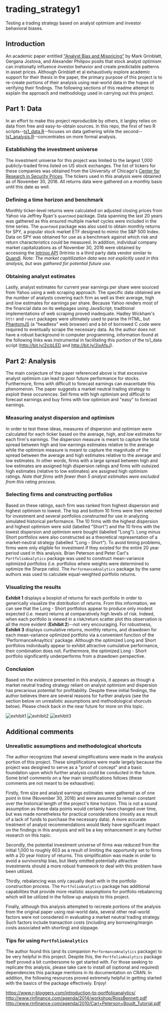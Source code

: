 # trading_strategy1
Testing a trading strategy based on analyst optimism and investor behavioral biases.

## Introduction
An academic paper entitled ["Analyst Bias and Mispricing"](http://bit.ly/2hsspAw) by Mark Grinblatt, Gergana Jostova, and Alexander Philipov posits that stock analyst optimism can irrationally influence investor behavior and create predictable patterns in asset prices. Although Grinblatt et al exhaustively explore academic support for their thesis in the paper, the primary purpose of this project is to re-create portions of their analysis using real-world data in the hopes of verifying their findings. The following sections of this readme attempt to explain the approach and methodology used in carrying out this project. 

## Part 1: Data
In an effort to make this project reproducible by others, it largley relies on data from free and easy-to-obtain sources. In this repo, the first of two R scripts--[ts1_data.R](https://github.com/jtryker/trading_strategy1/blob/master/ts1_data.R)--focuses on data gathering while the second--[ts1_analysis.R](https://github.com/jtryker/trading_strategy1/blob/master/ts1_analysis.R)--concentrates on more formal analysis. 

### Establishing the investment universe
The investment universe for this project was limited to the largest 1,000 publicly-traded firms listed on US stock exchanges. The list of tickers for these companies was obtained from the University of Chicago's [Center for Research in Security Prices](http://www.crsp.com/indexes-pages/returns-and-constituents). The tickers used in this analysis were obtained as of November 30, 2016. All returns data were gathered on a monthly basis until this date as well. 

### Defining a time horizon and benchmark
Monthly ticker-level returns were calculated on adjusted closing prices from Yahoo via Jeffrey Ryan's `quantmod` package. Data spanning the last 20 years was gathered as this ensured multiple market cycles were included in the time series. The `quantmod` package was also used to obtain monthly returns for SPY, a popular stock market ETF designed to mimic the S&P 500 Index. Data on SPY was obtained for use as a benchmark against which risk and return characteristics could be measured. In addition, individual company market capitalizations as of November 30, 2016 were obtained by accessing the [Intrinio API](http://docs.intrinio.com/#u-s-public-company-data-feed) (Intrinio is a third party data vendor similar to [Quandl](https://www.quandl.com/about). *Note: The market capitilization data was not explicitly used in this analysis, but was gathered for potential future use.*

### Obtaining analyst estimates
Lastly, analyst estimates for current year earnings per share were sourced from Yahoo using a web scraping approach. The specific data obtained are the number of analysts covering each firm as well as their average, high and low estimates for earnings per share. Because Yahoo renders most of the financial data on its webpages using JavaScript, traditional implementations of web scraping proved inadequate. Hadley Wickham's `httr` and `rvest` packages were ultimately used to parse the HTML, but [PhantomJS](http://phantomjs.org/) (a "headless" web browser) and a bit of borrowed C code were required to eventually scrape the necessary data. As the author does not have a robust background in computer programming, information found at the following links was instrumental in facilitating this portion of the ts1_data script (http://bit.ly/2icbLED and http://bit.ly/2ixAfsJ).

## Part 2: Analysis
The main conjecture of the paper referenced above is that excessive analyst optimism can lead to poor future performance for stocks. Furthermore, firms with difficult to forecast earnings can exacerbate this phenomenon. The paper suggests a market neutral trading strategy to exploit these occurences: Sell firms with high optimism and difficult to forecast earnings and buy firms with low optimism and "easy" to forecast earnings.

### Measuring analyst dispersion and optimism
In order to test these ideas, measures of dispersion and optimism were calculated for each ticker based on the average, high, and low estimates for each firm's earnings. The dispersion measure is meant to capture the total spread between high and low earnings estimates relative to the average while the optimism measure is meant to capture the magnitude of the spread between the average and high estimates relative to the average and low estimates. In other words, firms with a large spread between high and low estimates are assigned high dispersion ratings and firms with outsized high estimates (relative to low estimates) are assigned high optimism ratings. *Note that firms with fewer than 5 analyst estimates were excluded from this rating process.*

### Selecting firms and constructing portfolios
Based on these ratings, each firm was ranked from highest dispersion and highest optimism to lowest. The top and bottom 10 firms were then selected for investment and several portfolios constructed for use in analyzing simulated historical performance. The 10 firms with the highest dispersion and highest optimism were sold (labelled "Short") and the 10 firms with the lowest dispersion and optimism were bought (labelled "Long"). Long minus Short portfolios were also constructed as a theoretical representation of a market-neutral strategy (labelled "Long - Short"). To avoid timing problems, firms were only eligible for investment if they existed for the entire 20 year period used in this analysis. Brian Peterson and Peter Carl's `PortfolioAnalytics` package was used to construct mean-variance optimized portfolios (i.e. portfolios where weights were determined to optimize the Sharpe ratio). The `PerformanceAnalytics` package by the same authors was used to calculate equal-weighted portfolio returns. 

### Visualizing the results
**Exhibit 1** displays a boxplot of returns for each portfolio in order to generically visualize the distribution of returns.  From this information, we can see that the Long - Short portfolios appear to produce only modest expected (i.e. mean) returns at comparatively high levels of risk. Indeed, when each portfolio is viewed in a risk/return scatter plot this observation is all the more evident (**Exhibit 2**)--not very encouraging. For robustness, **Exhibit 3** displays cumulative returns, monthly returns, and drawdown for each mean-variance optimized portfolio via a convenient function of the 'PerformanceAnayltics' package. Although the optimized Long and Short portfolios individually appear to exhibit attractive cumulative performance, their combination does not. Furthermore, the optimized Long - Short portfolio significantly underperforms from a drawdown perspective.

### Conclusion
Based on the evidence presented in this analysis, it appears as though a market neutral trading strategy reliant on analyst optimism and dispersion has precarious potential for profitability. Despite these initial findings, the author believes there are several reasons for further analysis (see the section below on unrealistic assumptions and methodological shorcuts below). Please check back in the near future for more on this topic.

![exhibit1](https://github.com/jtryker/trading_strategy1/blob/master/exhibit1.png)
![exhibit2](https://github.com/jtryker/trading_strategy1/blob/master/exhibit2.png)
![exhibit3](https://github.com/jtryker/trading_strategy1/blob/master/exhibit3.png)

## Additional comments

### Unrealistic assumptions and methodological shortcuts
The author recognizes that several simplifications were made in the analysis portion of this project. These simplifications were made largely because the project was designed to serve as a "proof of concept" and a basic foundation upon which further analysis could be conducted in the future. Some brief comments on a few main simplifications follows (these comments are not meant to be exhaustive):

Firstly, firm size and analyst earnings estimates were gathered as of one point in time (November 30, 2016) and were assumed to remain constant over the historical length of the project's time horizon. This is not a sound assumption as these data points would certainly have changed over time, but was made nonetheless for practical considerations (mostly as a result of a lack of funds to purchase the necessary data). A more accurate treatment of analyst recommendations would likely have significant impact on the findings in this analysis and will be a key enhancement in any further research on this topic.

Secondly, the potential investment universe of firms was reduced from the initial 1,000 to roughly 603 as a result of limiting the opportunity set to firms with a 20 year history of returns. This simplification was made in order to avoid a survivorship bias, but likely omitted potentially attractive investments should a more robust framework to deal with this problem have been utilized.

Thirdly, rebalancing was only casually dealt with in the portfolio construction process. The `PortfolioAnalytics` package has additional capabilities that provide more realistic assumptions for portfolio rebalancing which will be utilized in the follow up analysis to this project.

Finally, although this analysis attempted to recreate portions of the analysis from the original paper using real-world data, several other real-world factors were not considered in evaluating a market neutral trading strategy. Such factors include transaction costs (including any borrowing/margin costs associated with shorting) and slippage.

### Tips for using `PortfolioAnalytics`
The author found this (and its companion `PerformanceAnalytics` package) to be very helpful in this project. Despite this, the `PortfolioAnalytics` package itself proved a bit cumbersome to get started with. For those seeking to replicate this analysis, please take care to install *all* (optional and required) dependencies this package mentions in its documentation on CRAN. In addition, the following resources proved extremely helpful in getting started with the basics of the package effectively. Enjoy!

https://www.r-bloggers.com/introduction-to-portfolioanalytics/
http://www.rinfinance.com/agenda/2014/workshop/RossBennett.pdf
http://www.rinfinance.com/agenda/2010/Carl+Peterson+Boudt_Tutorial.pdf
